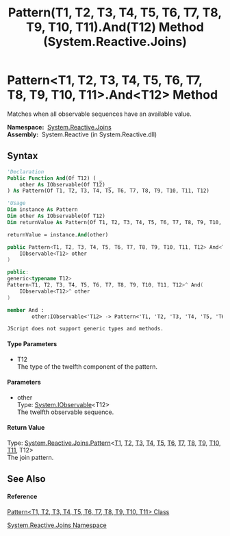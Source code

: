 ﻿---
title: Pattern(T1, T2, T3, T4, T5, T6, T7, T8, T9, T10, T11).And(T12) Method  (System.Reactive.Joins)
TOCTitle: And(T12) Method
ms:assetid: M:System.Reactive.Joins.Pattern`11.And``1(System.IObservable{``0})
ms:mtpsurl: https://msdn.microsoft.com/en-us/library/Hh211781(v=VS.103)
ms:contentKeyID: 36069226
ms.date: 06/28/2011
mtps_version: v=VS.103
f1_keywords:
- System.Reactive.Joins.Pattern`11.And``1
dev_langs:
- CSharp
- JScript
- VB
- FSharp
- c++
---

# Pattern\<T1, T2, T3, T4, T5, T6, T7, T8, T9, T10, T11\>.And\<T12\> Method

Matches when all observable sequences have an available value.

**Namespace:**  [System.Reactive.Joins](hh211841\(v=vs.103\).md)  
**Assembly:**  System.Reactive (in System.Reactive.dll)

## Syntax

``` vb
'Declaration
Public Function And(Of T12) ( _
    other As IObservable(Of T12) _
) As Pattern(Of T1, T2, T3, T4, T5, T6, T7, T8, T9, T10, T11, T12)
```

``` vb
'Usage
Dim instance As Pattern
Dim other As IObservable(Of T12)
Dim returnValue As Pattern(Of T1, T2, T3, T4, T5, T6, T7, T8, T9, T10, T11, T12)

returnValue = instance.And(other)
```

``` csharp
public Pattern<T1, T2, T3, T4, T5, T6, T7, T8, T9, T10, T11, T12> And<T12>(
    IObservable<T12> other
)
```

``` c++
public:
generic<typename T12>
Pattern<T1, T2, T3, T4, T5, T6, T7, T8, T9, T10, T11, T12>^ And(
    IObservable<T12>^ other
)
```

``` fsharp
member And : 
        other:IObservable<'T12> -> Pattern<'T1, 'T2, 'T3, 'T4, 'T5, 'T6, 'T7, 'T8, 'T9, 'T10, 'T11, 'T12> 
```

``` jscript
JScript does not support generic types and methods.
```

#### Type Parameters

  - T12  
    The type of the twelfth component of the pattern.

#### Parameters

  - other  
    Type: [System.IObservable](https://msdn.microsoft.com/en-us/library/Dd990377)\<T12\>  
    The twelfth observable sequence.  

#### Return Value

Type: [System.Reactive.Joins.Pattern](hh212053\(v=vs.103\).md)\<[T1](hh244276\(v=vs.103\).md), [T2](hh244276\(v=vs.103\).md), [T3](hh244276\(v=vs.103\).md), [T4](hh244276\(v=vs.103\).md), [T5](hh244276\(v=vs.103\).md), [T6](hh244276\(v=vs.103\).md), [T7](hh244276\(v=vs.103\).md), [T8](hh244276\(v=vs.103\).md), [T9](hh244276\(v=vs.103\).md), [T10](hh244276\(v=vs.103\).md), [T11](hh244276\(v=vs.103\).md), T12\>  
The join pattern.  

## See Also

#### Reference

[Pattern\<T1, T2, T3, T4, T5, T6, T7, T8, T9, T10, T11\> Class](hh244276\(v=vs.103\).md)

[System.Reactive.Joins Namespace](hh211841\(v=vs.103\).md)


